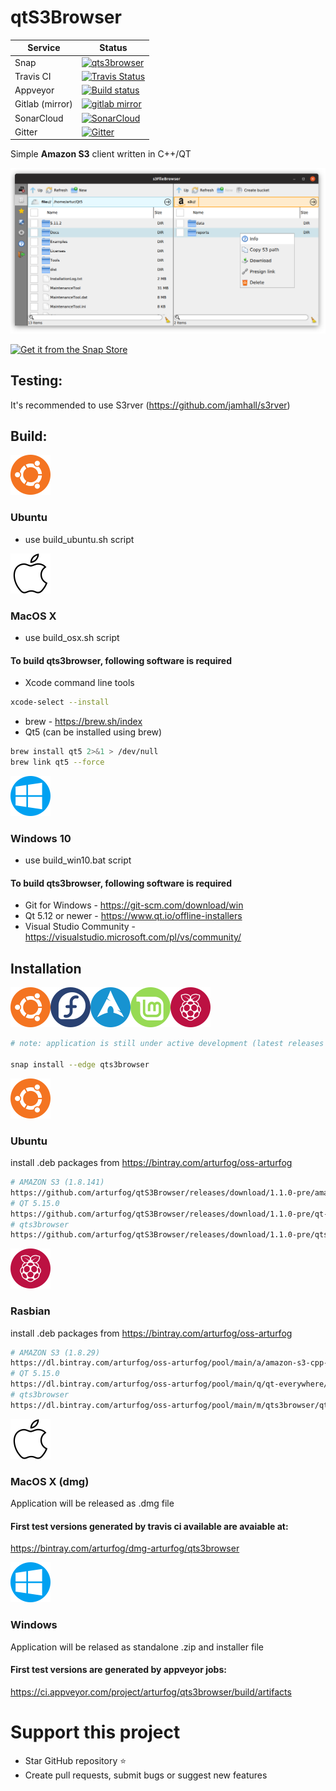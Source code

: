 # qtS3Browser


| Service | Status                                         |
| ------- | ---------------------------------------------- |
| Snap | [![qts3browser](https://snapcraft.io/qts3browser/badge.svg)](https://snapcraft.io/qts3browser) |
| Travis CI | [![Travis Status](https://travis-ci.com/arturfog/qtS3Browser.svg?branch=master)](https://travis-ci.com/github/arturfog/qtS3Browser) |
| Appveyor | [![Build status](https://ci.appveyor.com/api/projects/status/niv2eo6816w73tp9?svg=true)](https://ci.appveyor.com/project/arturfog/qts3browser) |
| Gitlab (mirror) | [![gitlab mirror](https://img.shields.io/badge/code%20mirror-gitlab-blue.svg)](https://gitlab.com/arturfog/qts3browser/commits/master) |
| SonarCloud | [![SonarCloud](https://sonarcloud.io/api/project_badges/measure?project=arturfog_qtS3Browser&metric=alert_status)](https://sonarcloud.io/dashboard?id=arturfog_qtS3Browser) |
| Gitter | [![Gitter](https://badges.gitter.im/arturfog/qtS3Browser.svg)](https://gitter.im/arturfog/qtS3Browser?utm_source=badge&utm_medium=badge&utm_campaign=pr-badge) |

Simple **Amazon S3** client written in C++/QT

![Main Window](https://github.com/arturfog/qtS3Browser/raw/master/assets/app_main.png)

[![Get it from the Snap Store](https://snapcraft.io/static/images/badges/en/snap-store-black.svg)](https://snapcraft.io/qts3browser)

## Testing:

It's recommended to use S3rver (https://github.com/jamhall/s3rver)

## Build:

![ubuntu](https://github.com/arturfog/qtS3Browser/raw/master/assets/64_ubuntu_icon.png)
### Ubuntu
- use build_ubuntu.sh script

![osx](https://github.com/arturfog/qtS3Browser/raw/master/assets/64_osx_icon.png)
### MacOS X 
- use build_osx.sh script
#### To build qts3browser, following software is required
- Xcode command line tools
```sh
xcode-select --install
```
- brew - https://brew.sh/index
- Qt5 (can be installed using brew)
```sh
brew install qt5 2>&1 > /dev/null
brew link qt5 --force
```

![windows10](https://github.com/arturfog/qtS3Browser/raw/master/assets/64_win_icon.png)
### Windows 10
- use build_win10.bat script
#### To build qts3browser, following software is required
- Git for Windows - https://git-scm.com/download/win
- Qt 5.12 or newer - https://www.qt.io/offline-installers
- Visual Studio Community - https://visualstudio.microsoft.com/pl/vs/community/

## Installation

![ubuntu](https://github.com/arturfog/qts3browser/raw/master/assets/64_ubuntu_icon.png)![fedora](https://github.com/arturfog/qts3browser/raw/master/assets/64_fedora_icon.png)![arch](https://github.com/arturfog/qts3browser/raw/master/assets/64_arch_icon.png)![mint](https://github.com/arturfog/qts3browser/raw/master/assets/64_mint_icon.png)![rpi](https://github.com/arturfog/qts3browser/raw/master/assets/64_rpi_icon.png)

```sh
# note: application is still under active development (latest releases are available in experimental 'edge' channel)

snap install --edge qts3browser
```

![ubuntu](https://github.com/arturfog/qts3browser/raw/master/assets/64_ubuntu_icon.png)
### Ubuntu
install .deb packages from https://bintray.com/arturfog/oss-arturfog

```sh
# AMAZON S3 (1.8.141)
https://github.com/arturfog/qtS3Browser/releases/download/1.1.0-pre/amazon-s3-cpp-sdk_1.8.142_amd64.deb
# QT 5.15.0
https://github.com/arturfog/qtS3Browser/releases/download/1.1.0-pre/qt-everywhere_5.15.0_amd64.deb
# qts3browser
https://github.com/arturfog/qtS3Browser/releases/download/1.1.0-pre/qts3browser_1.1.0_amd64.deb
```

![rpi](https://github.com/arturfog/qts3browser/raw/master/assets/64_rpi_icon.png)
### Rasbian
install .deb packages from https://bintray.com/arturfog/oss-arturfog

```sh
# AMAZON S3 (1.8.29)
https://dl.bintray.com/arturfog/oss-arturfog/pool/main/a/amazon-s3-cpp-sdk/amazon-s3-cpp-sdk_1.8.29_armhf.deb
# QT 5.15.0
https://dl.bintray.com/arturfog/oss-arturfog/pool/main/q/qt-everywhere/qt-everywhere_5.15.0_armhf.deb
# qts3browser
https://dl.bintray.com/arturfog/oss-arturfog/pool/main/m/qts3browser/qts3browser_1.0.12_armhf.deb
```

![osx](https://github.com/arturfog/qtS3Browser/raw/master/assets/64_osx_icon.png)
### MacOS X (dmg)
Application will be released as .dmg file

#### First test versions generated by travis ci available are avaiable at:

https://bintray.com/arturfog/dmg-arturfog/qts3browser

![windows10](https://github.com/arturfog/qtS3Browser/raw/master/assets/64_win_icon.png)
### Windows
Application will be relased as standalone .zip and installer file

#### First test versions are generated by appveyor jobs:

https://ci.appveyor.com/project/arturfog/qts3browser/build/artifacts

# Support this project
- Star GitHub repository :star:
- Create pull requests, submit bugs or suggest new features
